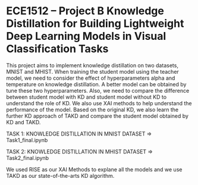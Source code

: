 # ECE1512 – Project B Knowledge Distillation for Building Lightweight Deep Learning Models in Visual Classification Tasks

This project aims to implement knowledge distillation on two datasets, MNIST and MHIST. When training the student model using the teacher model, we need to consider the effect of hyperparameters alpha and temperature on knowledge distillation. A better model can be obtained by tune these two hyperparameters. Also, we need to compare the difference between student model with KD and student model without KD to understand the role of KD. We also use XAI methods to help understand the performance of the model. Based on the original KD, we also learn the further KD approach of TAKD and compare the student model obtained by KD and TAKD.

TASK 1: KNOWLEDGE DISTILLATION IN MNIST DATASET  => Task1_final.ipynb

TASK 2: KNOWLEDGE DISTILLATION IN MHIST DATASET  => Task2_final.ipynb

We used RISE as our XAI Methods to explane all the models and we use TAKD as our state-of-the-arts KD algorithm.
